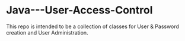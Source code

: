 # Java---User-Access-Control
This repo is intended to be a collection of classes for User &amp; Password creation and User Administration.
